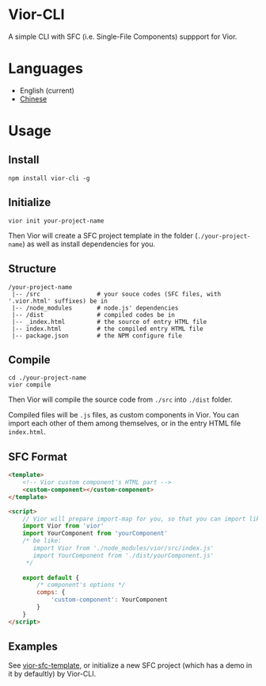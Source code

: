 # Vior-CLI
A simple CLI with SFC (i.e. Single-File Components) suppport for Vior.

# Languages
- English (current)
- [Chinese](https://github.com/jwhgzs/vior-cli/blob/main/README.chinese.md)

# Usage
## Install
```
npm install vior-cli -g
```
## Initialize
```
vior init your-project-name
```
Then Vior will create a SFC project template in the folder (`./your-project-name`) as well as install dependencies for you.
## Structure
```
/your-project-name
 |-- /src                # your souce codes (SFC files, with '.vior.html' suffixes) be in
 |-- /node_modules       # node.js' dependencies
 |-- /dist               # compiled codes be in
 |-- _index.html         # the source of entry HTML file
 |-- index.html          # the compiled entry HTML file
 |-- package.json        # the NPM configure file
```
## Compile
```
cd ./your-project-name
vior compile
```
Then Vior will compile the source code from `./src` into `./dist` folder.

Compiled files will be `.js` files, as custom components in Vior. You can import each other of them among themselves, or in the entry HTML file `index.html`.
## SFC Format
```html
<template>
    <!-- Vior custom component's HTML part -->
    <custom-component></custom-component>
</template>

<script>
    // Vior will prepare import-map for you, so that you can import like this:
    import Vior from 'vior'
    import YourComponent from 'yourComponent'
    /* be like:
       import Vior from './node_modules/vior/src/index.js'
       import YourComponent from './dist/yourComponent.js'
     */
    
    export default {
        /* component's options */
        comps: {
            'custom-component': YourComponent
        }
    }
</script>
```
## Examples
See [vior-sfc-template](https://github.com/jwhgzs/vior-sfc-template), or initialize a new SFC project (which has a demo in it by defaultly) by Vior-CLI.